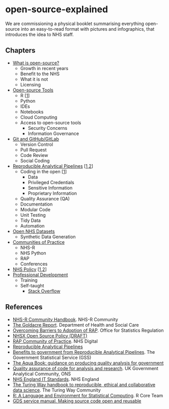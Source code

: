# open-source-explained

We are commissioning a physical booklet summarising everything open-source into an easy-to-read format with pictures and infographics, that introduces the idea to NHS staff. 

## Chapters

- [What is open-source?](https://github.com/nhs-pycom/open-source-explained/blob/main/1-what-is-open-source.md)
  - Growth in recent years
  - Benefit to the NHS
  - What it is not
  - Licensing
- [Open-source Tools](https://github.com/nhs-pycom/open-source-explained/blob/main/2-open-source-tools.md)
  - R [[1](https://www.R-project.org/)]
  - Python
  - IDEs
  - Notebooks
  - Cloud Computing
  - Access to open-source tools
    - Security Concerns
    - Information Governance
- [Git and GitHub/GitLab](https://github.com/nhs-pycom/open-source-explained/blob/main/3-git-and-github-gitlab.md)
  - Version Control
  - Pull Request
  - Code Review
  - Social Coding
- [Reproducible Analytical Pipelines](https://github.com/nhs-pycom/open-source-explained/blob/main/4.reproducible-analytical-pipelines.md) [[1](https://dataingovernment.blog.gov.uk/2017/03/27/reproducible-analytical-pipeline/),[2](https://github.com/NHSDigital/rap-community-of-practice/tree/main/development-approach)]
  - Coding in the open [[1](https://nhs-r-community.github.io/statements-on-tools/open-code-in-the-nhs.html)]
     - Data
     - Privileged Credentials
     - Sensitive Information
     - Proprietary Information
  - Quality Assurance (QA)
  - Documentation
  - Modular Code
  - Unit Testing
  - Tidy Data
  - Automation
- [Open NHS Datasets](https://github.com/nhs-pycom/open-source-explained/blob/main/5.open-nhs-datasets.md)
  - Synthetic Data Generation
- [Communities of Practice](https://github.com/nhs-pycom/open-source-explained/blob/main/6.communities-of-practice.md)
  - NHS-R
  - NHS Python
  - RAP
  - Conferences
- [NHS Policy](https://github.com/nhs-pycom/open-source-explained/blob/main/7.nhs-policy.md) [[1](https://github.com/nhsx/open-source-policy/blob/main/open-source-policy.md),[2](https://nhsengland.github.io/it-standards/#/euc/desktop-software?id=open-source-amp-free-software)]
- [Professional Development](https://github.com/nhs-pycom/open-source-explained/blob/main/8.professional-development.md)
  - Training 
  - Self-taught
    - [Stack Overflow](https://stackoverflow.com/)

## References
- [NHS-R Community Handbook](https://nhs-r-community.github.io/statements-on-tools/index.html). NHS-R Community
- [The Goldacre Report](https://www.goldacrereview.org/). Department of Health and Social Care
- [Overcoming Barriers to Adoption of RAP](https://osr.statisticsauthority.gov.uk/publication/reproducible-analytical-pipelines-overcoming-barriers-to-adoption/). Office for Statistics Regulation
- [NHSX Open Source Policy (DRAFT)](https://github.com/nhsx/open-source-policy/blob/main/open-source-policy.md)
- [RAP Community of Practice](https://github.com/NHSDigital/rap-community-of-practice). NHS Digital
- [Reproducible Analytical Pipelines](https://dataingovernment.blog.gov.uk/2017/03/27/reproducible-analytical-pipeline/)
- [Benefits to government from Reproducible Analytical Pipelines](https://gss.civilservice.gov.uk/reproducible-analytical-pipelines/benefits-to-government-from-reproducible-analytical-pipelines/). The Government Statistical Service (GSS)
- [The Aqua Book: guidance on producing quality analysis for government ](https://www.gov.uk/government/publications/the-aqua-book-guidance-on-producing-quality-analysis-for-government)
- [Quality assurance of code for analysis and research](https://best-practice-and-impact.github.io/qa-of-code-guidance/checklist_higher.html). UK Government Analytical Community, ONS
- [NHS England IT Standards](https://nhsengland.github.io/it-standards/#/euc/desktop-software?id=open-source-amp-free-software). NHS England
- [The Turing Way handbook to reproducible, ethical and collaborative data science](https://the-turing-way.netlify.app/welcome.html). The Turing Way Community
- [R: A Language and Environment for Statistical Computing](https://www.R-project.org/). R Core Team
- [GDS service manual. Making source code open and reusable](https://www.gov.uk/service-manual/technology/making-source-code-open-and-reusable)
